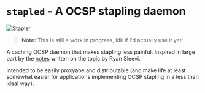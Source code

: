 # `stapled` - A OCSP stapling daemon

![Stapler](https://media.giphy.com/media/RQwkFm79MYuUU/giphy.gif)

> **Note:** This is still a work in progress, idk if I'd actually use it yet!

A caching OCSP daemon that makes stapling less painful. Inspired in
large part by the [notes](https://gist.github.com/sleevi/5efe9ef98961ecfb4da8)
written on the topic by Ryan Sleevi.

Intended to be easily proxyabe and distributable (and make life at
least somewhat easier for applications implementing OCSP stapling
in a less than ideal way).
